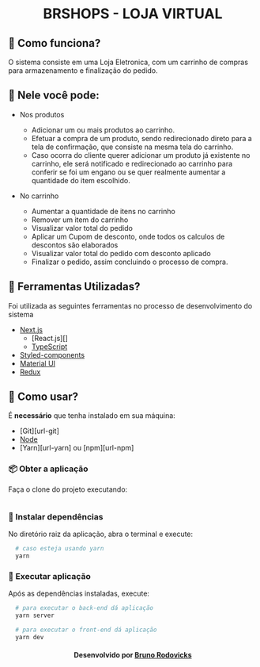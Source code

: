 <h1 align="center">BRSHOPS - LOJA VIRTUAL</h1>

## :rocket: Como funciona?

O sistema consiste em uma Loja Eletronica, com um carrinho de compras para armazenamento e finalização do pedido.

## :art: Nele você pode:

- Nos produtos
  - Adicionar um ou mais produtos ao carrinho.
  - Efetuar a compra de um produto, sendo redirecionado direto para a tela de confirmação, que consiste na mesma tela do carrinho.
  - Caso ocorra do cliente querer adicionar um produto já existente no carrinho, ele será notificado e redirecionado ao carrinho para conferir se foi um engano ou se quer realmente aumentar a quantidade do item escolhido.

- No carrinho   
  - Aumentar a quantidade de itens no carrinho
  - Remover um item do carrinho 
  - Visualizar valor total do pedido 
  - Aplicar um Cupom de desconto, onde todos os calculos de descontos são elaborados
  - Visualizar valor total do pedido com desconto aplicado
  - Finalizar o pedido, assim concluindo o processo de compra.  

## :hammer: Ferramentas Utilizadas?

Foi utilizada as seguintes ferramentas no processo de desenvolvimento do sistema

- [Next.js][url-next]
  - [React.js][] 
  - [TypeScript][url-ts]
- [Styled-components][url-styled]
- [Material UI][url-mui]
- [Redux][url-redux]


## :electric_plug: Como usar?

É **necessário** que tenha instalado em sua máquina:

- [Git][url-git]
- [Node][url-node]
- [Yarn][url-yarn] ou [npm][url-npm]

### :package: Obter a aplicação

Faça o clone do projeto executando:

```bash

```

### :steam_locomotive: Instalar dependências

No diretório raiz da aplicação, abra o terminal e execute:

```bash
  # caso esteja usando yarn
  yarn
```

### :crystal_ball: Executar aplicação

Após as dependências instaladas, execute:

```bash
  # para executar o back-end dá aplicação
  yarn server
```

```bash
  # para executar o front-end dá aplicação
  yarn dev
```

<h4 align="center">
Desenvolvido por <a href="https://github.com/rodovicks" target="_blank">Bruno Rodovicks</a>
</h4>

[url-ts]: https://www.typescriptlang.org/
[url-styled]: https://styled-components.com/docs
[url-mui]: https://material-ui.com
[url-node]: https://nodejs.org/
[url-react]: https://reactjs.org/
[url-redux]: https://redux.js.org
[url-next]: https://nextjs.org/


